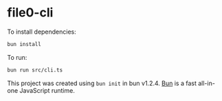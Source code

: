 # file0-cli

To install dependencies:

```bash
bun install
```

To run:

```bash
bun run src/cli.ts
```

This project was created using `bun init` in bun v1.2.4. [Bun](https://bun.sh) is a fast all-in-one JavaScript runtime.
